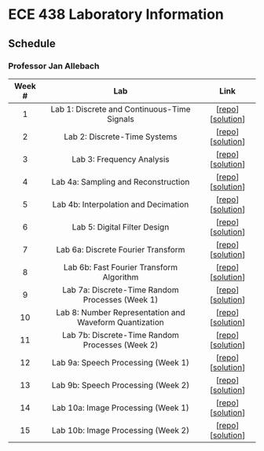 # ECE 438 Laboratory Information

## Schedule

### Professor Jan Allebach

| Week # | Lab | Link |
|:------:|:---:|:----:|
|1| Lab 1: Discrete and Continuous-Time Signals | [[repo]()][[solution]()] |
|2| Lab 2: Discrete-Time Systems | [[repo]()][[solution]()] |
|3| Lab 3: Frequency Analysis | [[repo]()][[solution]()] |
|4| Lab 4a: Sampling and Reconstruction | [[repo]()][[solution]()] |
|5| Lab 4b: Interpolation and Decimation | [[repo]()][[solution]()] |
|6| Lab 5: Digital Filter Design | [[repo]()][[solution]()] |
|7| Lab 6a: Discrete Fourier Transform | [[repo]()][[solution]()] |
|8| Lab 6b: Fast Fourier Transform Algorithm | [[repo]()][[solution]()] |
|9| Lab 7a: Discrete-Time Random Processes (Week 1) | [[repo]()][[solution]()] |
|10| Lab 8: Number Representation and Waveform Quantization |  [[repo]()][[solution]()] |
|11| Lab 7b: Discrete-Time Random Processes (Week 2) | [[repo]()][[solution]()] |
|12| Lab 9a: Speech Processing (Week 1) | [[repo]()][[solution]()] |
|13| Lab 9b: Speech Processing (Week 2) | [[repo]()][[solution]()] |
|14| Lab 10a: Image Processing (Week 1) | [[repo]()][[solution]()] |
|15| Lab 10b: Image Processing (Week 2) | [[repo]()][[solution]()] |
